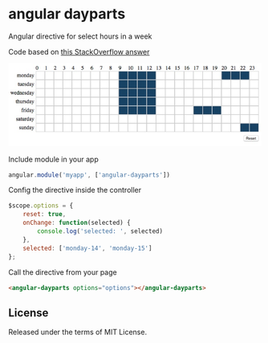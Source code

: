 # angular dayparts

Angular directive for select hours in a week

Code based on [this StackOverflow answer](http://stackoverflow.com/questions/23163952/how-do-i-capture-table-td-elements-using-mousedown-dragselect-event)


![Sample](sample.jpg)


Include module in your app

```javascript
angular.module('myapp', ['angular-dayparts'])
```


Config the directive inside the controller

```javascript
$scope.options = {
    reset: true,
    onChange: function(selected) {
        console.log('selected: ', selected)
    },
    selected: ['monday-14', 'monday-15']
};
```


Call the directive from your page

```html
<angular-dayparts options="options"></angular-dayparts>
```


## License

Released under the terms of MIT License.